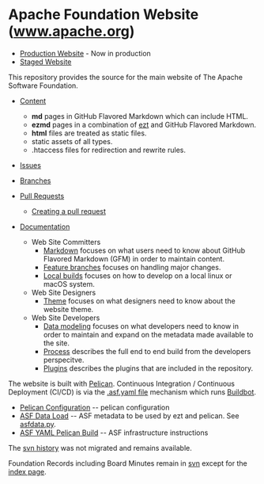 # Apache Foundation Website (www.apache.org)

- [Production Website](https://www.apache.org/) - Now in production
- [Staged Website](https://www.staged.apache.org/)

This repository provides the source for the main website of The Apache Software Foundation.

- [Content](content)
  - **md** pages in GitHub Flavored Markdown which can include HTML.
  - **ezmd** pages in a combination of [ezt](https://github.com/gstein/ezt/blob/wiki/Syntax.md) and GitHub Flavored Markdown.
  - **html** files are treated as static files.
  - static assets of all types.
  - .htaccess files for redirection and rewrite rules.

- [Issues](https://github.com/apache/www-site/issues)

- [Branches](https://github.com/apache/www-site/branches)

- [Pull Requests](https://github.com/apache/www-site/pulls)
  - [Creating a pull request](https://docs.github.com/en/github/collaborating-with-issues-and-pull-requests/creating-a-pull-request#creating-the-pull-request)

- [Documentation](docs/)
  - Web Site Committers
    - [Markdown](docs/markdown.md) focuses on what users need to know about GitHub Flavored Markdown (GFM) in order to maintain content.
    - [Feature branches](docs/branches.md) focuses on handling major changes.
    - [Local builds](docs/builds.md) focuses on how to develop on a local linux or macOS system.
  - Web Site Designers
    - [Theme](theme/apache/templates/.) focuses on what designers need to know about the website theme.
  - Web Site Developers
    - [Data modeling](docs/data.md) focuses on what developers need to know in order to maintain and expand on the metadata made available to the site.
    - [Process](docs/process.md) describes the full end to end build from the developers perspecitve.
    - [Plugins](theme/plugins/.) describes the plugins that are included in the repository.

The website is built with [Pelican](https://blog.getpelican.com).
Continuous Integration / Continuous Deployment (CI/CD) is via the [.asf.yaml file](https://cwiki.apache.org/confluence/display/INFRA/Git+-+.asf.yaml+features)
mechanism which runs [Buildbot](https://ci2.apache.org/#/builders/3/).

- [Pelican Configuration](pelicanconf.py) -- pelican configuration
- [ASF Data Load](asfdata.yaml) -- ASF metadata to be used by ezt and pelican. See [asfdata.py](theme/plugins/asfdata.py).
- [ASF YAML Pelican Build](.asf.yaml) -- ASF infrastructure instructions

The [svn history](http://svn.apache.org/viewvc/infrastructure/site/trunk/) was not migrated and remains available.

Foundation Records including Board Minutes remain in [svn](http://svn.apache.org/viewvc/infrastructure/site/trunk/content/foundation/records/)
except for the [index page](content/foundation/records/index.md).
